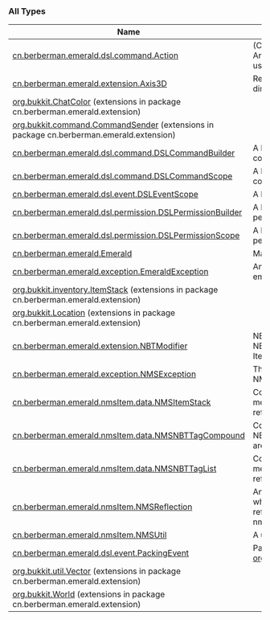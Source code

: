 

### All Types

| Name | Summary |
|---|---|
| [cn.berberman.emerald.dsl.command.Action](../cn.berberman.emerald.dsl.command/-action.md) | (CommandSender, String, Array) -&gt; Boolean is too long, use typealias to replace :) |
| [cn.berberman.emerald.extension.Axis3D](../cn.berberman.emerald.extension/-axis3-d/index.md) | Represents the axis of three dimension. |
| [org.bukkit.ChatColor](../cn.berberman.emerald.extension/org.bukkit.-chat-color/index.md) (extensions in package cn.berberman.emerald.extension) |  |
| [org.bukkit.command.CommandSender](../cn.berberman.emerald.extension/org.bukkit.command.-command-sender/index.md) (extensions in package cn.berberman.emerald.extension) |  |
| [cn.berberman.emerald.dsl.command.DSLCommandBuilder](../cn.berberman.emerald.dsl.command/-d-s-l-command-builder/index.md) | A DSL structure to build commands. |
| [cn.berberman.emerald.dsl.command.DSLCommandScope](../cn.berberman.emerald.dsl.command/-d-s-l-command-scope/index.md) | A DSL structure to build command builder. |
| [cn.berberman.emerald.dsl.event.DSLEventScope](../cn.berberman.emerald.dsl.event/-d-s-l-event-scope/index.md) | A DSL structure to build event. |
| [cn.berberman.emerald.dsl.permission.DSLPermissionBuilder](../cn.berberman.emerald.dsl.permission/-d-s-l-permission-builder/index.md) | A DSL structure to build permissions. |
| [cn.berberman.emerald.dsl.permission.DSLPermissionScope](../cn.berberman.emerald.dsl.permission/-d-s-l-permission-scope/index.md) | A DSL structure to build permission builder. |
| [cn.berberman.emerald.Emerald](../cn.berberman.emerald/-emerald/index.md) | Main class of this extension. |
| [cn.berberman.emerald.exception.EmeraldException](../cn.berberman.emerald.exception/-emerald-exception/index.md) | An abstract exception of emerald. |
| [org.bukkit.inventory.ItemStack](../cn.berberman.emerald.extension/org.bukkit.inventory.-item-stack/index.md) (extensions in package cn.berberman.emerald.extension) |  |
| [org.bukkit.Location](../cn.berberman.emerald.extension/org.bukkit.-location/index.md) (extensions in package cn.berberman.emerald.extension) |  |
| [cn.berberman.emerald.extension.NBTModifier](../cn.berberman.emerald.extension/-n-b-t-modifier/index.md) | NBT Modifier, let NBTTagModifier's value add to ItemStack. |
| [cn.berberman.emerald.exception.NMSException](../cn.berberman.emerald.exception/-n-m-s-exception/index.md) | Throws when interact with NMS class has error. |
| [cn.berberman.emerald.nmsItem.data.NMSItemStack](../cn.berberman.emerald.nms-item.data/-n-m-s-item-stack/index.md) | Corresponding ItemStack All methods are realized by reflection. |
| [cn.berberman.emerald.nmsItem.data.NMSNBTTagCompound](../cn.berberman.emerald.nms-item.data/-n-m-s-n-b-t-tag-compound/index.md) | Corresponding NBTTagCompound All methods are realized by reflection. |
| [cn.berberman.emerald.nmsItem.data.NMSNBTTagList](../cn.berberman.emerald.nms-item.data/-n-m-s-n-b-t-tag-list/index.md) | Corresponding NBTTagList All methods are realized by reflection. |
| [cn.berberman.emerald.nmsItem.NMSReflection](../cn.berberman.emerald.nms-item/-n-m-s-reflection/index.md) | An abstract class, describe what should a class that using reflection to corresponding nms class have. |
| [cn.berberman.emerald.nmsItem.NMSUtil](../cn.berberman.emerald.nms-item/-n-m-s-util/index.md) | A utilities to easy operate nms. |
| [cn.berberman.emerald.dsl.event.PackingEvent](../cn.berberman.emerald.dsl.event/-packing-event/index.md) | Packing a event with [org.bukkit.plugin.EventExecutor](#) |
| [org.bukkit.util.Vector](../cn.berberman.emerald.extension/org.bukkit.util.-vector/index.md) (extensions in package cn.berberman.emerald.extension) |  |
| [org.bukkit.World](../cn.berberman.emerald.extension/org.bukkit.-world/index.md) (extensions in package cn.berberman.emerald.extension) |  |
